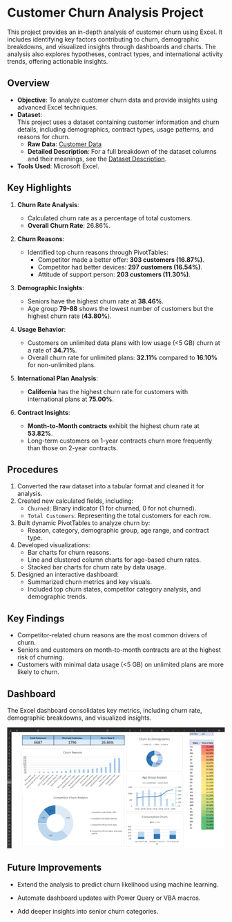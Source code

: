 # Customer Churn Analysis Project

This project provides an in-depth analysis of customer churn using Excel. It includes identifying key factors contributing to churn, demographic breakdowns, and visualized insights through dashboards and charts. The analysis also explores hypotheses, contract types, and international activity trends, offering actionable insights.

## **Overview**

- **Objective**: To analyze customer churn data and provide insights using advanced Excel techniques.
- **Dataset**:  
  This project uses a dataset containing customer information and churn details, including demographics, contract types, usage patterns, and reasons for churn.  
  - **Raw Data**: [Customer Data](customer_data.csv)  
  - **Detailed Description**: For a full breakdown of the dataset columns and their meanings, see the [Dataset Description](data_description.md).  
- **Tools Used**: Microsoft Excel.

## **Key Highlights**

1. **Churn Rate Analysis**:
   - Calculated churn rate as a percentage of total customers.
   - **Overall Churn Rate**: 26.86%.

2. **Churn Reasons**:
   - Identified top churn reasons through PivotTables:
     - Competitor made a better offer: **303 customers (16.87%)**.
     - Competitor had better devices: **297 customers (16.54%)**.
     - Attitude of support person: **203 customers (11.30%)**.

3. **Demographic Insights**:
   - Seniors have the highest churn rate at **38.46%**.
   - Age group **79-88** shows the lowest number of customers but the highest churn rate (**43.80%**).

4. **Usage Behavior**:
   - Customers on unlimited data plans with low usage (<5 GB) churn at a rate of **34.71%**.
   - Overall churn rate for unlimited plans: **32.11%** compared to **16.10%** for non-unlimited plans.

5. **International Plan Analysis**:
   - **California** has the highest churn rate for customers with international plans at **75.00%**.

6. **Contract Insights**:
   - **Month-to-Month contracts** exhibit the highest churn rate at **53.82%**.
   - Long-term customers on 1-year contracts churn more frequently than those on 2-year contracts.

## **Procedures**

1. Converted the raw dataset into a tabular format and cleaned it for analysis.
2. Created new calculated fields, including:
   - `Churned`: Binary indicator (1 for churned, 0 for not churned).
   - `Total Customers`: Representing the total customers for each row.
3. Built dynamic PivotTables to analyze churn by:
   - Reason, category, demographic group, age range, and contract type.
4. Developed visualizations:
   - Bar charts for churn reasons.
   - Line and clustered column charts for age-based churn rates.
   - Stacked bar charts for churn rate by data usage.
5. Designed an interactive dashboard:
   - Summarized churn metrics and key visuals.
   - Included top churn states, competitor category analysis, and demographic trends.

## **Key Findings**

- Competitor-related churn reasons are the most common drivers of churn.
- Seniors and customers on month-to-month contracts are at the highest risk of churning.
- Customers with minimal data usage (<5 GB) on unlimited plans are more likely to churn.

## **Dashboard**

The Excel dashboard consolidates key metrics, including churn rate, demographic breakdowns, and visualized insights.  

![Dashboard Screenshot](dashboard.png)

## **Future Improvements**

- Extend the analysis to predict churn likelihood using machine learning.

- Automate dashboard updates with Power Query or VBA macros.

- Add deeper insights into senior churn categories.

